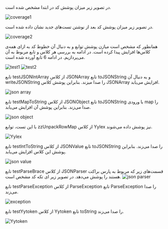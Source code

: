 در تصویر زیر میزان پوشش کد در ابتدا مشخص شده است.

![coverage1](pictures/coverage1.jpg)

در تصویر زیر میزان پوشش کد بعد از نوشتن تست‌های جدید نشان داده شده است.

![coverage2](pictures/coverage2.jpg)

همانطور که مشخص است میازن پوشش توابع و به دنبال آن خطوط کد به ازای همه‌ی کلاس‌ها افزایش پیدا کرده است.
در ادامه به بررسی هر کلاس و تابع مربوط به آن می‌پردازیم. در ادامه 6 تابع آورده شده است.

![test1](pictures/test1.jpg)
![test2](pictures/test2.jpg)

تابع testJSONIntArray از کلاس JSONArray تابع toJSONString و به دنبال آن writeJSONString را صدا میزند. بنابراین پوشش کلاس JSONArray افزایش می‌یابد.

![json array](pictures/jsonArray.jpg)

تابع testMapToString از کلاس JSONObject تابع toJSONString با ورودی map را صدا می‌زند. بنابراین پوشش آن افزایش می‌یابد.

![json object](pictures/jsonObject.jpg)

با این تست، توابع zzUnpackRowMap از کلاس Yylex نیز پوشش داده می‌شوند.

![Yylex](pictures/Yylex.jpg)

تابع testIntToString از کلاس JSONValue تابع toJSONString را صدا می‌زند. بنابراین پوشش این کلاس افزایش می‌یابد.

![json value](pictures/jsonValue.jpg)

تابع testParseBrace از کلاس JSONParser قسمت‌های زیر که مربوط به پارس براکت هستند را پوشش می‌دهد. در تصویر زیر ای تکه کد مشخص است.
![json parser](pictures/Yytoken.jpg)

تابع testParseException از کلاس ParseException تابع ParseException را صدا می‌زند.

![exception](pictures/exception.jpg)

تابع testYytoken از کلاس Yytoken تابع toString را صدا می‌زند.

![Yytoken](pictures/parser.jpg)


